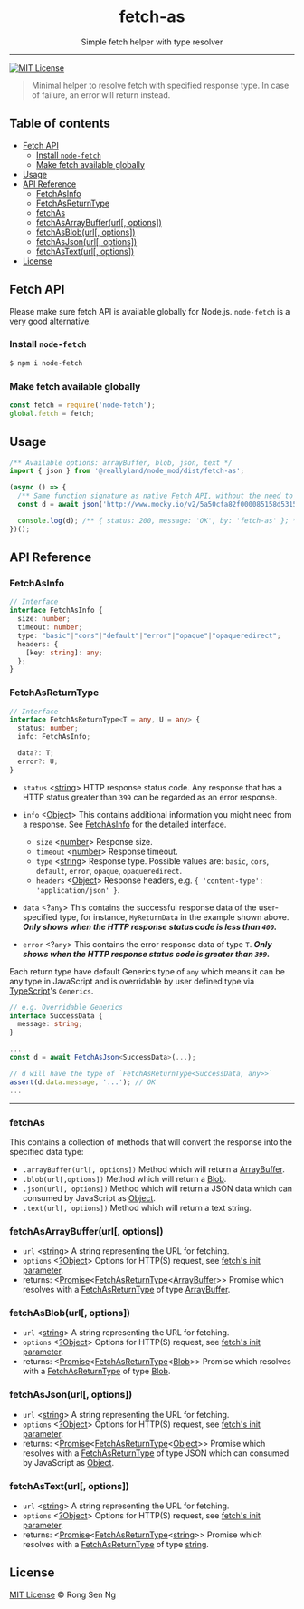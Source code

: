 <div align="center" style="text-align: center;">
  <h1 style="border-bottom: none;">fetch-as</h1>

  <p>Simple fetch helper with type resolver</p>
</div>

<hr />

[![MIT License][mit-license-badge]][mit-license-url]

> Minimal helper to resolve fetch with specified response type. In case of failure, an error will return instead.

## Table of contents <!-- omit in toc -->

- [Fetch API](#Fetch-API)
  - [Install `node-fetch`](#Install-node-fetch)
  - [Make fetch available globally](#Make-fetch-available-globally)
- [Usage](#Usage)
- [API Reference](#API-Reference)
  - [FetchAsInfo](#FetchAsInfo)
  - [FetchAsReturnType](#FetchAsReturnType)
  - [fetchAs](#fetchAs)
  - [fetchAsArrayBuffer(url[, options])](#fetchAsArrayBufferurl-options)
  - [fetchAsBlob(url[, options])](#fetchAsBloburl-options)
  - [fetchAsJson(url[, options])](#fetchAsJsonurl-options)
  - [fetchAsText(url[, options])](#fetchAsTexturl-options)
- [License](#License)

## Fetch API

Please make sure fetch API is available globally for Node.js. `node-fetch` is a very good alternative.

### Install `node-fetch`

```sh
$ npm i node-fetch
```

### Make fetch available globally

```js
const fetch = require('node-fetch');
global.fetch = fetch;
```

## Usage

```ts
/** Available options: arrayBuffer, blob, json, text */
import { json } from '@reallyland/node_mod/dist/fetch-as';

(async () => {
  /** Same function signature as native Fetch API, without the need to await .json() */
  const d = await json('http://www.mocky.io/v2/5a50cfa82f000085158d5315', { method: 'GET' });

  console.log(d); /** { status: 200, message: 'OK', by: 'fetch-as' }; */
})();
```

## API Reference

### FetchAsInfo

```ts
// Interface
interface FetchAsInfo {
  size: number;
  timeout: number;
  type: "basic"|"cors"|"default"|"error"|"opaque"|"opaqueredirect";
  headers: {
    [key: string]: any;
  };
}
```

### FetchAsReturnType

```ts
// Interface
interface FetchAsReturnType<T = any, U = any> {
  status: number;
  info: FetchAsInfo;

  data?: T;
  error?: U;
}
```

- `status` <[string][string-mdn-url]> HTTP response status code. Any response that has a HTTP status greater than `399` can be regarded as an error response.
- `info` <[Object][object-mdn-url]> This contains additional information you might need from a response. See [FetchAsInfo] for the detailed interface.
  - `size` <[number][number-mdn-url]> Response size.
  - `timeout` <[number][number-mdn-url]> Response timeout.
  - `type` <[string][string-mdn-url]> Response type. Possible values are: `basic`, `cors`, `default`, `error`, `opaque`, `opaqueredirect`.
  - `headers` <[Object][object-mdn-url]> Response headers, e.g. `{ 'content-type': 'application/json' }`.

- `data` <?`any`> This contains the successful response data of the user-specified type, for instance, `MyReturnData` in the example shown above. _**Only shows when the HTTP response status code is less than `400`.**_
- `error` <?`any`> This contains the error response data of type `T`. _**Only shows when the HTTP response status code is greater than `399`.**_

Each return type have default Generics type of `any` which means it can be any type in JavaScript and is overridable by user defined type via [TypeScript]'s `Generics`.

```ts
// e.g. Overridable Generics
interface SuccessData {
  message: string;
}

...
const d = await FetchAsJson<SuccessData>(...);

// d will have the type of `FetchAsReturnType<SuccessData, any>>`
assert(d.data.message, '...'); // OK
...
```

___

### fetchAs

This contains a collection of methods that will convert the response into the specified data type:

- `.arrayBuffer(url[, options])` Method which will return a [ArrayBuffer][arraybuffer-mdn-url].
- `.blob(url[,options])` Method which will return a [Blob][blob-mdn-url].
- `.json(url[, options])` Method which will return a JSON data which can consumed by JavaScript as [Object][object-mdn-url].
- `.text(url[, options])` Method which will return a text string.

### fetchAsArrayBuffer(url[, options])

- `url` <[string][string-mdn-url]> A string representing the URL for fetching.
- `options` <[?Object][object-mdn-url]> Options for HTTP(S) request, see [fetch's init parameter].
- returns: <[Promise][promise-mdn-url]<[FetchAsReturnType]&lt;[ArrayBuffer][arraybuffer-mdn-url]&gt;> Promise which resolves with a [FetchAsReturnType] of type [ArrayBuffer][arraybuffer-mdn-url].

### fetchAsBlob(url[, options])

- `url` <[string][string-mdn-url]> A string representing the URL for fetching.
- `options` <[?Object][object-mdn-url]> Options for HTTP(S) request, see [fetch's init parameter].
- returns: <[Promise][promise-mdn-url]<[FetchAsReturnType]&lt;[Blob][blob-mdn-url]&gt;> Promise which resolves with a [FetchAsReturnType] of type [Blob][blob-mdn-url].

### fetchAsJson(url[, options])

- `url` <[string][string-mdn-url]> A string representing the URL for fetching.
- `options` <[?Object][object-mdn-url]> Options for HTTP(S) request, see [fetch's init parameter].
- returns: <[Promise][promise-mdn-url]<[FetchAsReturnType]&lt;[Object][object-mdn-url]&gt;> Promise which resolves with a [FetchAsReturnType] of type JSON which can consumed by JavaScript as [Object][object-mdn-url].

### fetchAsText(url[, options])

- `url` <[string][string-mdn-url]> A string representing the URL for fetching.
- `options` <[?Object][object-mdn-url]> Options for HTTP(S) request, see [fetch's init parameter].
- returns: <[Promise][promise-mdn-url]<[FetchAsReturnType]&lt;[string][string-mdn-url]&gt;> Promise which resolves with a [FetchAsReturnType] of type [string][string-mdn-url].

## License

[MIT License](http://motss.mit-license.org/) © Rong Sen Ng

<!-- References -->

[TypeScript]: https://github.com/Microsoft/TypeScript
[fetch's init parameter]: https://developer.mozilla.org/en-US/docs/Web/API/WindowOrWorkerGlobalScope/fetch#Parameters

[FetchAsInfo]: #fetchasinfo
[FetchAsReturnType]: #fetchasreturntype

<!-- MDN -->

[array-mdn-url]: https://developer.mozilla.org/en-US/docs/Web/JavaScript/Reference/Global_Objects/Array
[boolean-mdn-url]: https://developer.mozilla.org/en-US/docs/Web/JavaScript/Reference/Global_Objects/Boolean
[date-mdn-url]: https://developer.mozilla.org/en-US/docs/Web/JavaScript/Reference/Global_Objects/Date
[error-mdn-url]: https://developer.mozilla.org/en-US/docs/Web/JavaScript/Reference/Global_Objects/Error
[function-mdn-url]: https://developer.mozilla.org/en-US/docs/Web/JavaScript/Reference/Global_Objects/Function
[map-mdn-url]: https://developer.mozilla.org/en-US/docs/Web/JavaScript/Reference/Global_Objects/Map
[number-mdn-url]: https://developer.mozilla.org/en-US/docs/Web/JavaScript/Reference/Global_Objects/Number
[object-mdn-url]: https://developer.mozilla.org/en-US/docs/Web/JavaScript/Reference/Global_Objects/Object
[promise-mdn-url]: https://developer.mozilla.org/en-US/docs/Web/JavaScript/Reference/Global_Objects/Promise
[regexp-mdn-url]: https://developer.mozilla.org/en-US/docs/Web/JavaScript/Reference/Global_Objects/RegExp
[set-mdn-url]: https://developer.mozilla.org/en-US/docs/Web/JavaScript/Reference/Global_Objects/Set
[string-mdn-url]: https://developer.mozilla.org/en-US/docs/Web/JavaScript/Reference/Global_Objects/String
[void-mdn-url]: https://developer.mozilla.org/en-US/docs/Web/JavaScript/Reference/Operators/void

[arraybuffer-mdn-url]: https://developer.mozilla.org/en-US/docs/Web/JavaScript/Reference/Global_Objects/ArrayBuffer
[blob-mdn-url]: https://developer.mozilla.org/en-US/docs/Web/API/Blob

<!-- Badges -->

[mit-license-badge]: https://flat.badgen.net/badge/license/MIT/blue

<!-- Links -->

[mit-license-url]: https://github.com/motss/deno_mod/blob/master/LICENSE
